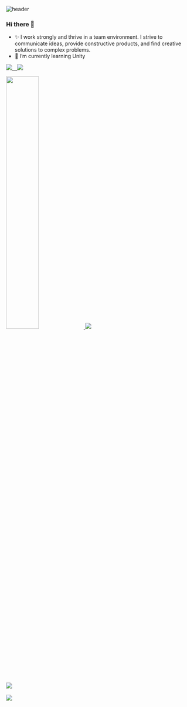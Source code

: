 ![header](https://capsule-render.vercel.app/api?type=cylinder&color=000000&height=150&section=header&text=Minsung_Git&fontColor=ffffff&fontSize=70&animation=fadeIn&fontAlignY=55)

<!--
**kalstjd96/kalstjd96** is a ✨ _special_ ✨ repository because its `README.md` (this file) appears on your GitHub profile.

Here are some ideas to get you started:

- 🔭 I’m currently working on ...
- 🌱 I’m currently learning ...
- 👯 I’m looking to collaborate on ...
- 🤔 I’m looking for help with ...
- 💬 Ask me about ...
- 📫 How to reach me: ...
- 😄 Pronouns: ...
- ⚡ Fun fact: ...
-->

### Hi there 👋
- ✨ I work strongly and thrive in a team environment. I strive to communicate ideas, provide constructive products, and find creative solutions to complex problems.
- 🌱 I’m currently learning Unity

<!-- 뱃지 넣는 부분, 로고 주소 : https://simpleicons.org/?q=tist  -->
<a href="https://alluring-flyaway-466.notion.site/d644c55f3fa44fe0a87a77fff5dc37c7" target="_blank"><img src="https://img.shields.io/badge/Portfolio-black?style=for-the-badge&logo=notion&logoColor=white"> <a href="https://developer-growth-history.tistory.com" target="_blank"><img src="https://img.shields.io/badge/Blog-gray?style=for-the-badge&logo=tistory&logoColor=black">


<!-- 스탯 ![Anurag's GitHub stats](https://github-readme-stats.vercel.app/api?username=kalstjd96&show_icons=true&theme=radical)  -->
<a href="s">
  <img src="https://github-readme-stats.vercel.app/api?username=kalstjd96&theme=algolia&show_icons=true" width="42%" />
</a>  
  
<!-- 내가 많이 사용하는 언어  -->
<a href="s">
  <img src="https://github-readme-stats.vercel.app/api/top-langs/?username=kalstjd96&exclude_repo=dkssud8150.github.io&layout=compact&theme=algolia" />
</a>
  
<img src="https://github-readme-stats.vercel.app/api/top-langs/?username=kalstjd96&layout=compact"><br><br>
<img src="https://github-readme-stats.vercel.app/api?username=kalstjd96&show_icons=true">


<!-- 그래프  
[![Ashutosh's github activity graph](https://github-readme-activity-graph.cyclic.app/graph?username=kalstjd96&theme=dracula)](https://github.com/ashutosh00710/github-readme-activity-graph)
-->
